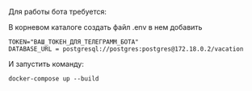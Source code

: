 Для работы бота требуется:

В корневом каталоге создать файл .env в нем добавить  
```
TOKEN="ВАШ_ТОКЕН_ДЛЯ_ТЕЛЕГРАММ_БОТА" 
DATABASE_URL = postgresql://postgres:postgres@172.18.0.2/vacation
```

И запустить команду:

`docker-compose up --build`

